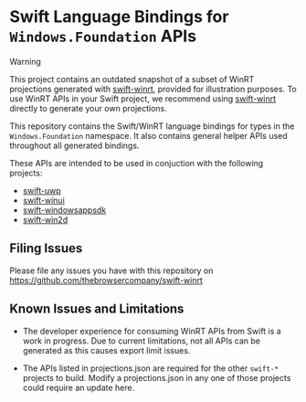 # Swift Language Bindings for `Windows.Foundation` APIs

> [!WARNING]
> This project contains an outdated snapshot of a subset of WinRT projections generated with [swift-winrt](https://github.com/thebrowsercompany/swift-winrt), provided for illustration purposes. To use WinRT APIs in your Swift project, we recommend using [swift-winrt](https://github.com/thebrowsercompany/swift-winrt) directly to generate your own projections.

This repository contains the Swift/WinRT language bindings for types in the `Windows.Foundation` namespace. It also contains general helper APIs used throughout all generated bindings.

These APIs are intended to be used in conjuction with the following projects:
- [swift-uwp](https://github.com/thebrowsercompany/swift-uwp)
- [swift-winui](https://github.com/thebrowsercompany/swift-winui)
- [swift-windowsappsdk](https://github.com/thebrowsercompany/swift-windowsappsdk)
- [swift-win2d](https://github.com/thebrowsercompany/swift-win2d)

## Filing Issues

Please file any issues you have with this repository on https://github.com/thebrowsercompany/swift-winrt

## Known Issues and Limitations
- The developer experience for consuming WinRT APIs from Swift is a work in progress. Due to current limitations, not all APIs can be generated as this causes export limit issues.

- The APIs listed in projections.json are required for the other `swift-*` projects to build. Modify a projections.json in any one of those projects could require an update here.
